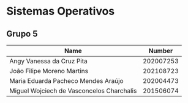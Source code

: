 # Sistemas Operativos

## Grupo 5

| Name                				| Number    |
| ---                 				| ---       |
| Angy Vanessa da Cruz Pita           		| 202007253 |
| João Filipe Moreno Martins        		| 202108723 |
| Maria Eduarda Pacheco Mendes Araújo      	| 202004473 |
| Miguel Wojciech de Vasconcelos Charchalis   	| 201506074 |
